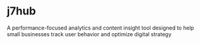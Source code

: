 # j7hub
A performance-focused analytics and content insight tool designed to help small businesses track user behavior and optimize digital strategy
